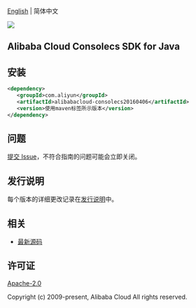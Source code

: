 [English](README.md) | 简体中文

![](https://aliyunsdk-pages.alicdn.com/icons/AlibabaCloud.svg)

## Alibaba Cloud Consolecs SDK for Java

## 安装

```xml
<dependency>
   <groupId>com.aliyun</groupId>
   <artifactId>alibabacloud-consolecs20160406</artifactId>
   <version>使用maven标签所示版本</version>
</dependency>
```

## 问题

[提交 Issue](https://github.com/aliyun/alibabacloud-java-async-sdk/issues/new)，不符合指南的问题可能会立即关闭。

## 发行说明

每个版本的详细更改记录在[发行说明](./ChangeLog.txt)中。

## 相关

- [最新源码](https://github.com/aliyun/alibabacloud-async-java-sdk/)

## 许可证

[Apache-2.0](http://www.apache.org/licenses/LICENSE-2.0)

Copyright (c) 2009-present, Alibaba Cloud All rights reserved.
